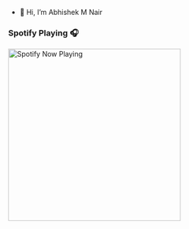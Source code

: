 - 👋 Hi, I’m Abhishek M Nair
<!---
abhishekmnair/abhishekmnair is a ✨ special ✨ repository because its `README.md` (this file) appears on your GitHub profile.
You can click the Preview link to take a look at your changes.
--->

### Spotify Playing 🎧

[<img src="https://spotify-now-playing-4rydusfi1-abhishekmnair.vercel.app/api/spotify-playing" alt="Spotify Now Playing" width="350" />](https://open.spotify.com/user/31u2phc6emxclivoyuvg45lhrymu)
